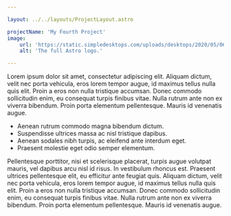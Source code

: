 ```yaml
---

layout: ../../layouts/ProjectLayout.astro

projectName: 'My Fourth Project'
image:
    url: 'https://static.simpledesktops.com/uploads/desktops/2020/05/06/sphericalharmonics1.png'
    alt: 'The full Astro logo.'

---
```


Lorem ipsum dolor sit amet, consectetur adipiscing elit. Aliquam dictum, velit nec porta vehicula, eros lorem tempor augue, id maximus tellus nulla quis elit. Proin a eros non nulla tristique accumsan. Donec commodo sollicitudin enim, eu consequat turpis finibus vitae. Nulla rutrum ante non ex viverra bibendum. Proin porta elementum pellentesque. Mauris id venenatis augue. 

- Aenean rutrum commodo magna bibendum dictum.
- Suspendisse ultrices massa ac nisl tristique dapibus.
- Aenean sodales nibh turpis, ac eleifend ante interdum eget.
- Praesent molestie eget odio semper elementum.

Pellentesque porttitor, nisi et scelerisque placerat, turpis augue volutpat mauris, vel dapibus arcu nisl id risus. In vestibulum rhoncus est. Praesent ultrices pellentesque elit, eu efficitur ante feugiat quis. Aliquam dictum, velit nec porta vehicula, eros lorem tempor augue, id maximus tellus nulla quis elit. Proin a eros non nulla tristique accumsan. Donec commodo sollicitudin enim, eu consequat turpis finibus vitae. Nulla rutrum ante non ex viverra bibendum. Proin porta elementum pellentesque. Mauris id venenatis augue.